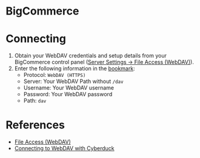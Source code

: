 BigCommerce
===

# Connecting

1. Obtain your WebDAV credentials and setup details from your BigCommerce control panel ([Server Settings → File Access (WebDAV)](http://login.bigcommerce.com/deep-links/settings/file-access)).
2. Enter the following information in the [bookmark](../../Cyberduck/Bookmarks.md):
	- Protocol: `WebDAV (HTTPS)`
	- Server: Your WebDAV Path without `/dav`
	- Username: Your WebDAV username
	- Password: Your WebDAV password
	- Path: `dav`

# References

- [File Access (WebDAV)](https://support.bigcommerce.com/s/article/File-Access-WebDAV)
- [Connecting to WebDAV with Cyberduck](https://support.bigcommerce.com/s/article/File-Access-WebDAV#cyberduck)